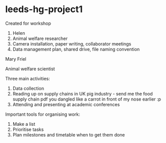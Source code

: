 # leeds-hg-project1
Created for workshop

1. Helen 
2. Animal welfare researcher
3. Camera installation, paper writing, collaborator meetings
4. Data management plan, shared drive, file naming convention

Mary Friel

Animal welfare scientist

Three main activities:
  1. Data collection
  2. Reading up on supply chains in UK pig industry - send me the food supply chain pdf you dangled like a carrot in front of my nose earlier :p
  3. Attending and presenting at academic conferences
  
Important tools for organising work:
  1. Make a list
  2. Prioritise tasks
  3. Plan milestones and timetable when to get them done
